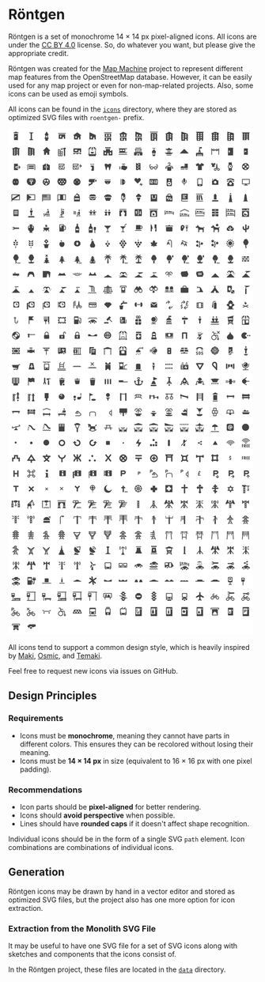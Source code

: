 # Röntgen

Röntgen is a set of monochrome 14 × 14 px pixel-aligned icons. All icons are
under the [CC BY 4.0](http://creativecommons.org/licenses/by/4.0/) license. So,
do whatever you want, but please give the appropriate credit.

Röntgen was created for the [Map Machine](http://github.com/enzet/map-machine)
project to represent different map features from the OpenStreetMap database.
However, it can be easily used for any map project or even for non-map-related
projects. Also, some icons can be used as emoji symbols.

All icons can be found in the [`icons`](icons) directory, where they are stored
as optimized SVG files with `roentgen-` prefix.

<picture>
    <source media="(prefers-color-scheme: dark)" srcset="https://raw.githubusercontent.com/enzet/Roentgen/main/doc/grid_white.svg">
    <img src="https://raw.githubusercontent.com/enzet/Roentgen/main/doc/grid_black.svg"
        alt="Röntgen icons">
</picture>

All icons tend to support a common design style, which is heavily inspired by
[Maki](https://github.com/mapbox/maki),
[Osmic](https://github.com/gmgeo/osmic), and
[Temaki](https://github.com/ideditor/temaki).

Feel free to request new icons via issues on GitHub.

## Design Principles

### Requirements

- Icons must be __monochrome__, meaning they cannot have parts in different
  colors. This ensures they can be recolored without losing their meaning.
- Icons must be __14 × 14 px__ in size (equivalent to 16 × 16 px with one pixel
  padding).

### Recommendations

- Icon parts should be __pixel-aligned__ for better rendering.
- Icons should __avoid perspective__ when possible.
- Lines should have __rounded caps__ if it doesn't affect shape recognition.

Individual icons should be in the form of a single SVG `path` element. Icon
combinations are combinations of individual icons.

## Generation

Röntgen icons may be drawn by hand in a vector editor and stored as optimized
SVG files, but the project also has one more option for icon extraction.

### Extraction from the Monolith SVG File

It may be useful to have one SVG file for a set of SVG icons along with sketches
and components that the icons consist of.

In the Röntgen project, these files are located in the [`data`](data) directory.
